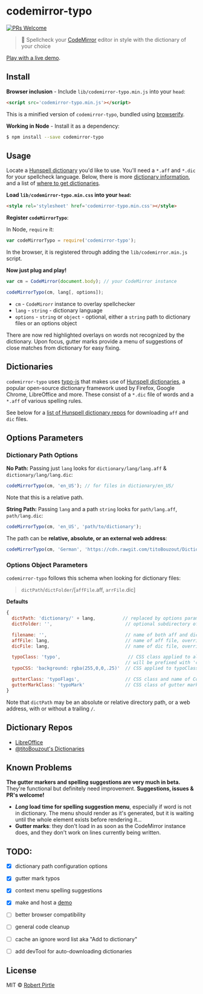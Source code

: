# codemirror-typo
[![PRs Welcome](https://img.shields.io/badge/PRs-welcome-brightgreen.svg?style=flat-square)](http://makeapullrequest.com)

> :snail: Spellcheck your [CodeMirror](https://codemirror.net/) editor in style with the dictionary of your choice

[Play with a live demo](https://pirtle.xyz/codemirror-typo/demo/).


## Install

**Browser inclusion** - Include `lib/codemirror-typo.min.js` into your `head`:
```html
<script src='codemirror-typo.min.js'></script>
```

This is a minified version of `codemirror-typo`, bundled using [browserify](http://browserify.org/).

**Working in Node** - Install it as a dependency:
```sh
$ npm install --save codemirror-typo
```


## Usage

Locate a [Hunspell dictionary](https://hunspell.github.io/) you'd like to use. You'll need a `*.aff` and `*.dic` for your spellcheck language. Below, there is more [dictionary information](#dictionaries), and a list of [where to get dictionaries](#dictionary-repos).

**Load `lib/codemirror-typo.min.css` into your `head`:**
```html
<style rel='stylesheet' href='codemirror-typo.min.css'></style>
```

**Register `codeMirrorTypo`**:

In Node, `require` it:
```js
var codeMirrorTypo = require('codemirror-typo');
```

In the browser, it is registered through adding the `lib/codemirror.min.js` script.

**Now just plug and play!**
```js
var cm = CodeMirror(document.body); // your CodeMirror instance

codeMirrorTypo(cm, lang[, options]);
```

* `cm` - `CodeMirorr` instance to overlay spellchecker
* `lang` - `string` - dictionary language
* `options` - `string` or `object` - optional, either a `string` path to dictionary files or an options object

There are now red highlighted overlays on words not recognized by the dictionary. Upon focus, gutter marks provide a menu of suggestions of close matches from dictionary for easy fixing.


## Dictionaries

`codemirror-typo` uses [typo-js](https://github.com/cfinke/Typo.js/) that makes use of [Hunspell dictionaries](https://hunspell.github.io/), a popular open-source dictionary framework used by Firefox, Google Chrome, LibreOffice and more. These consist of a `*.dic` file of words and a `*.aff` of various spelling rules.

See below for a [list of Hunspell dictionary repos](#dictionary-repos) for downloading `aff` and `dic` files.


## Options Parameters
### Dictionary Path Options

**No Path:**
Passing just `lang` looks for `dictionary/lang/lang.aff` & `dictionary/lang/lang.dic`:
```js
codeMirrorTypo(cm, 'en_US'); // for files in dictionary/en_US/
```

Note that this is a relative path.

**String Path:**
Passing `lang` and a path `string` looks for `path/lang.aff`, `path/lang.dic`:
```js
codeMirrorTypo(cm, 'en_US', 'path/to/dictionary');
```
The path can be **relative, absolute, or an external web address**:
```js
codeMirrorTypo(cm, 'German', 'https://cdn.rawgit.com/titoBouzout/Dictionaries/master/');
```

### Options Object Parameters

`codemirror-typo` follows this schema when looking for dictionary files:

> `dictPath`/`dictFolder`/[`affFile`.aff, `arrFile`.dic]

**Defaults**
```js
{
  dictPath: 'dictionary/' + lang,          // replaced by options parameter if string
  dictFolder: '',                           // optional subdirectory of dictPath

  filename: '',                             // name of both aff and dic file
  affFile: lang,                            // name of aff file, overrides filename
  dicFile: lang,                            // name of dic file, overrides filename

  typoClass: 'typo',                         // CSS class applied to all spelling errors,
                                            // will be prefixed with 'cm-'
  typoCSS: 'background: rgba(255,0,0,.25)'  // CSS applied to typoClass

  gutterClass: 'typoFlags',                 // CSS class and name of CodeMirror gutter
  gutterMarkClass: 'typoMark'               // CSS class of gutter markers
}
```

Note that `dictPath` may be an absolute or relative directory path, or a web address, with or without a trailing `/`.


## Dictionary Repos

* [LibreOffice](https://cgit.freedesktop.org/libreoffice/dictionaries/tree/)
* [@titoBouzout's Dictionaries](https://github.com/titoBouzout/Dictionaries)


## Known Problems

**The gutter markers and spelling suggestions are very much in beta.** They're functional but definitely need improvement. **Suggestions, issues & PR's welcome!**

* **_Long_ load time for spelling suggestion menu**, especially if word is not in dictionary. The menu should render as it's generated, but it is waiting until the whole element exists before rendering it...
* **Gutter marks**: they don't load in as soon as the CodeMirror instance does, and they don't work on lines currently being written.


## TODO:

- [X] dictionary path configuration options
- [X] gutter mark typos
- [X] context menu spelling suggestions
- [X] make and host a [demo](https://pirtle.xyz/codemirror-typo/demo/)
- [ ] better browser compatibility
- [ ] general code cleanup
- [ ] cache an ignore word list aka "Add to dictionary"
- [ ] add devTool for auto-downloading dictionaries


## License

MIT © [Robert Pirtle](https://pirtle.xyz)
